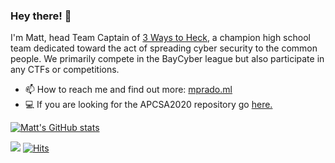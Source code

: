### Hey there! 👋                             

I'm Matt, head Team Captain of [3 Ways to Heck](https://github.com/3-Ways-to-Heck), a champion high school team dedicated toward the act of spreading cyber security to the common people. We primarily compete in the BayCyber league but also participate in any CTFs or competitions. 
- 📫 How to reach me and find out more: [mprado.ml](http://www.mprado.ml/)
- 💻 If you are looking for the APCSA2020 repository go [here.](https://drive.google.com/drive/u/1/folders/1uuaz7HPeKo8-uP442ihcMn-9Esyu3c69)


[![Matt's GitHub stats](https://github-readme-stats.vercel.app/api?username=mapoztate&count_private=true&show_icons=true&theme=dark)](https://github.com/anuraghazra/github-readme-stats)

![](https://komarev.com/ghpvc/?username=mapoztate) [![Hits](https://hits.seeyoufarm.com/api/count/incr/badge.svg?url=https%3A%2F%2Fgithub.com%2Fmapoztate%2Fapcsa2020&count_bg=%2379C83D&title_bg=%23555555&icon=&icon_color=%23E7E7E7&title=views&edge_flat=false)](https://hits.seeyoufarm.com)

